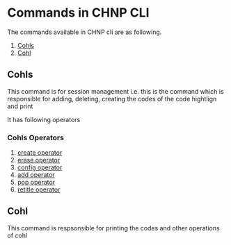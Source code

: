 # Commands in CHNP CLI

The commands available in CHNP cli are as following.

1. [Cohls](#cohls)
2. [Cohl](#cohl)

## Cohls

This command is for session management i.e. this is the command which is responsible for adding, deleting, creating the codes of the code hightlign and print

It has following operators

### Cohls Operators

1. [create operator](./operators.md#create)
2. [erase operator](./operators.md#erase)
3. [config operator](./operators.md#config)
4. [add operator](./operators.md#add)
5. [pop operator](./operators.md#pop)
6. [retitle operator](./operators.md#retitle)

## Cohl

This command is respsonsible for printing the codes and other operations of cohl
